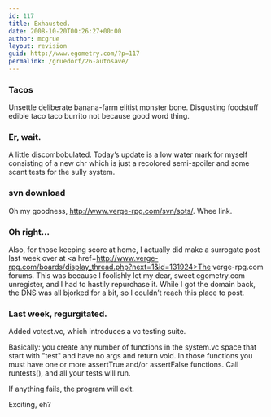 ```yaml
---
id: 117
title: Exhausted.
date: 2008-10-20T00:26:27+00:00
author: mcgrue
layout: revision
guid: http://www.egometry.com/?p=117
permalink: /gruedorf/26-autosave/
---
```

### Tacos

Unsettle deliberate banana-farm elitist monster bone. Disgusting foodstuff edible taco taco burrito not because good word thing.

### Er, wait.

A little discombobulated. Today&#8217;s update is a low water mark for myself consisting of a new chr which is just a recolored semi-spoiler and some scant tests for the sully system.

### svn download

Oh my goodness, <a href=http://www.verge-rpg.com/svn/sots/>http://www.verge-rpg.com/svn/sots/</a>. Whee link.

### Oh right&#8230;

Also, for those keeping score at home, I actually did make a surrogate post last week over at <a href=http://www.verge-rpg.com/boards/display_thread.php?next=1&id=131924>The verge-rpg.com forums</a>. This was because I foolishly let my dear, sweet egometry.com unregister, and I had to hastily repurchase it. While I got the domain back, the DNS was all bjorked for a bit, so I couldn&#8217;t reach this place to post.

### Last week, regurgitated.

Added vctest.vc, which introduces a vc testing suite.

Basically: you create any number of functions in the system.vc space that start with "test" and have no args and return void. In those functions you must have one or more assertTrue and/or assertFalse functions. Call runtests(), and all your tests will run. 

If anything fails, the program will exit.

Exciting, eh?